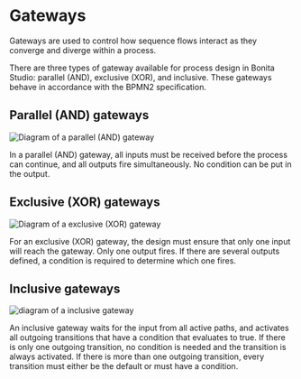 # Gateways

Gateways are used to control how sequence flows interact as they converge and diverge within a process.

There are three types of gateway available for process design in Bonita Studio: parallel (AND), exclusive (XOR), and inclusive. These gateways behave in accordance with the BPMN2 specification.

## Parallel (AND) gateways

  ![Diagram of a parallel (AND) gateway](images/images-6_0/papde_pm_diag_gateways_parallel_gate.png)

In a parallel (AND) gateway, all inputs must be received before the process can continue, and all outputs fire simultaneously. No condition can be put in the output.

## Exclusive (XOR) gateways

  ![Diagram of a exclusive (XOR) gateway](images/images-6_0/papde_pm_diag_gateways_exclusive_gate.png)

For an exclusive (XOR) gateway, the design must ensure that only one input will reach the gateway. Only one output fires. If there are
several outputs defined, a condition is required to determine which one fires.

## Inclusive gateways

  ![diagram of a inclusive gateway](images/images-6_0/papde_pm_diag_gateways_inclusive_gate.png)

An inclusive gateway waits for the input from all active paths, and activates all outgoing transitions that have a condition that
evaluates to true. If there is only one outgoing transition, no condition is needed and the transition is always activated. If there is more than one outgoing transition, every transition must either be the default or must have a condition.
